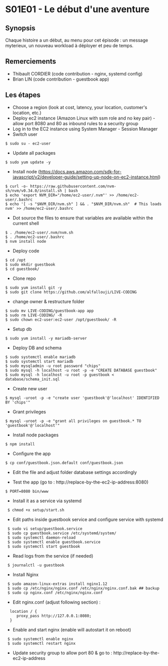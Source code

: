 # S01E01 - Le début d'une aventure 

## Synopsis
Chaque histoire a un début, au menu pour cet épisode : un message myterieux, un nouveau workload à déployer et peu de temps. 

## Remerciements
 - Thibault CORDIER (code contribution - nginx, systemd config)
 - Brian LIN (code contribution - guestbook app)

## Les étapes

 * Choose a region (look at cost, latency, your location, customer's location, etc.)
 * Deploy ec2 instance (Amazon Linux with ssm role and no key pair) - allow port 8080 and 80 as inbound rules to a security group
 * Log in to the EC2 instance using System Manager - Session Manager 
 * Switch user
 
 ```console
 $ sudo su - ec2-user
```

 * Update all packages
 
 ```console 
 $ sudo yum update -y
```

 * Install node (https://docs.aws.amazon.com/sdk-for-javascript/v2/developer-guide/setting-up-node-on-ec2-instance.html)
 
 ```console 
 $ curl -o- https://raw.githubusercontent.com/nvm-sh/nvm/v0.34.0/install.sh | bash
 $ echo 'export NVM_DIR="/home/ec2-user/.nvm"' >> /home/ec2-user/.bashrc
 $ echo '[ -s "$NVM_DIR/nvm.sh" ] && . "$NVM_DIR/nvm.sh"  # This loads nvm' >> /home/ec2-user/.bashrc
```

* Dot source the files to ensure that variables are available within the current shell

 ```console 
 $ . /home/ec2-user/.nvm/nvm.sh
 $ . /home/ec2-user/.bashrc
 $ nvm install node
```

 * Deploy code
 
 ```console  
 $ cd /opt
 $ sudo mkdir guestbook
 $ cd guestbook/
```

 * Clone repo
 
 ```console  
 $ sudo yum install git -y
 $ sudo git clone https://github.com/alfallouji/LIVE-CODING
```

 * change owner & restructure folder
 
 ```console  
 $ sudo mv LIVE-CODING/guestbook-app app
 $ sudo rm LIVE-CODING/ -R
 $ sudo chown ec2-user:ec2-user /opt/guestbook/ -R
```

 * Setup db
 
 ```console  
 $ sudo yum install -y mariadb-server
```

 * Deploy DB and schema
 
 ```console  
 $ sudo systemctl enable mariadb
 $ sudo systemctl start mariadb
 $ sudo mysqladmin -u root password "chips"
 $ sudo mysql -h localhost -u root -p -e "CREATE DATABASE guestbook"
 $ sudo mysql -h localhost -u root -p guestbook < database/schema_init.sql
```

 * Create new user
 
 ```console  
 $ mysql -uroot -p -e "create user 'guestbook'@'localhost' IDENTIFIED BY 'chips'"
```

 * Grant privileges
 
 ```console  
 $ mysql -uroot -p -e "grant all privileges on guestbook.* TO 'guestbook'@'localhost'"
```

 * Install node packages
 
 ```console  
 $ npm install
```

 * Configure the app
 
 ```console  
 $ cp conf/guestbook.json.default conf/guestbook.json
 ```
 
 * Edit the file and adjust folder database settings accordingly

 * Test the app (go to : http://replace-by-the-ec2-ip-address:8080)
 
  ```console 
 $ PORT=8080 bin/www
 ```

 * Install it as a service via systemd
 
```console 
 $ chmod +x setup/start.sh
```

 * Edit paths inside guestbook service and configure service with systemd
```console 
 $ sudo vi setup/guestbook.service
 $ sudo cp guestbook.service /etc/systemd/system/
 $ sudo systemctl daemon-reload
 $ sudo systemctl enable guestbook.service
 $ sudo systemctl start guestbook
```

 * Read logs from the service (if needed)
 
```console
 $ journalctl -u guestbook
```

 * Install Nginx
 
```console
 $ sudo amazon-linux-extras install nginx1.12
 $ sudo cp /etc/nginx/nginx.conf /etc/nginx/nginx.conf.bak ## backup
 $ sudo cp nginx.conf /etc/nginx/nginx.conf
 ```

 * Edit nginx.conf (adjust following section) :
 
```console  
  location / {
     proxy_pass http://127.0.0.1:8080;
  }
```

 * Enable and start nginx (enable will autostart it on reboot)
 
```console  
 $ sudo systemctl enable nginx
 $ sudo systemctl restart nginx
```
 
 * Update security group to allow port 80 & go to : http://replace-by-the-ec2-ip-address
